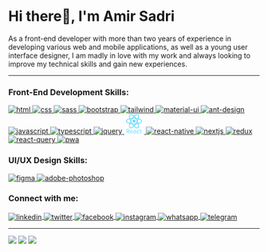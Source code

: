 # Hi there👋, I'm Amir Sadri

As a front-end developer with more than two years of experience in developing various web and mobile applications, as well as a young user interface designer, I am madly in love with my work and always looking to improve my technical skills and gain new experiences.

<hr />

<h3 align="left">Front-End Development Skills:</h3>
<p align="left">
  <a href="https://html.spec.whatwg.org/multipage" target="_blank">
    <img
      src="https://cdn.worldvectorlogo.com/logos/html-1.svg"
      alt="html"
      width="40"
      height="40"
    />
  </a>
  <a href="https://www.w3.org/Style/CSS/Overview.en.html" target="_blank">
    <img
      src="https://upload.wikimedia.org/wikipedia/commons/thumb/6/62/CSS3_logo.svg/800px-CSS3_logo.svg.png"
      alt="css"
      width="40"
      height="40"
    />
  </a>
  <a href="https://sass-lang.com" target="_blank">
    <img
      src="https://upload.wikimedia.org/wikipedia/commons/thumb/9/96/Sass_Logo_Color.svg/1280px-Sass_Logo_Color.svg.png"
      alt="sass"
      width="50"
      height="40"
    />
  </a>
  <a href="https://getbootstrap.com" target="_blank">
    <img
      src="https://upload.wikimedia.org/wikipedia/commons/thumb/b/b2/Bootstrap_logo.svg/512px-Bootstrap_logo.svg.png"
      alt="bootstrap"
      width="50"
      height="40"
    />
  </a>
  <a href="https://tailwindcss.com" target="_blank">
    <img
      src="https://upload.wikimedia.org/wikipedia/commons/thumb/d/d5/Tailwind_CSS_Logo.svg/2048px-Tailwind_CSS_Logo.svg.png"
      alt="tailwind"
      width="40"
      height="40"
    />
  </a>
  <a href="https://mui.com" target="_blank">
    <img
      src="https://mui.com/static/logo.png"
      alt="material-ui"
      width="40"
      height="40"
    />
  </a>
  <a href="https://ant.design" target="_blank">
    <img
      src="https://gw.alipayobjects.com/zos/rmsportal/rlpTLlbMzTNYuZGGCVYM.png"
      alt="ant-design"
      width="40"
      height="40"
    />
  </a>
  <a href="https://www.javascript.com" target="_blank">
    <img
      src="https://upload.wikimedia.org/wikipedia/commons/thumb/9/99/Unofficial_JavaScript_logo_2.svg/1024px-Unofficial_JavaScript_logo_2.svg.png"
      alt="javascript"
      width="40"
      height="40"
    />
  </a>
  <a href="https://www.typescriptlang.org" target="_blank">
    <img
      src="https://upload.wikimedia.org/wikipedia/commons/thumb/4/4c/Typescript_logo_2020.svg/1024px-Typescript_logo_2020.svg.png"
      alt="typescript"
      width="40"
      height="40"
    />
  </a>
  <a href="https://jquery.com" target="_blank">
    <img
      src="https://seeklogo.com/images/J/jquery-logo-CFE6ECE363-seeklogo.com.png"
      alt="jquery"
      width="40"
      height="40"
    />
  </a>
  <a href="https://reactjs.org" target="_blank">
    <img
      src="https://raw.githubusercontent.com/devicons/devicon/master/icons/react/react-original-wordmark.svg"
      alt="react"
      width="40"
      height="40"
    />
  </a>
  <a href="https://reactnative.dev" target="_blank">
    <img
      src="https://svgarchive.com/wp-content/uploads/react-native.svg"
      alt="react-native"
      width="45"
      height="43"
    />
  </a>
  <a href="https://nextjs.org" target="_blank">
    <img
      src="https://ui-lib.com/blog/wp-content/uploads/2021/12/nextjs-boilerplate-logo.png"
      alt="nextjs"
      width="40"
      height="40"
    />
  </a>
  <a href="https://redux.js.org" target="_blank">
    <img
      src="https://raw.githubusercontent.com/reduxjs/redux/master/logo/logo.png"
      alt="redux"
      width="40"
      height="40"
    />
  </a>
  <a href="https://react-query.tanstack.com" target="_blank">
    <img
      src="https://seeklogo.com/images/R/react-query-logo-1340EA4CE9-seeklogo.com.png"
      alt="react-query"
      width="40"
      height="40"
    />
  </a>
  <a href="https://web.dev/progressive-web-apps" target="_blank">
    <img
      src="https://www.pinclipart.com/picdir/big/325-3253916_build-a-pwa-using-workbox-progressive-web-app.png"
      alt="pwa"
      width="50"
      height="40"
    />
  </a>
</p>

<h3 align="left">UI/UX Design Skills:</h3>
<p align="left">
  <a href="https://www.figma.com" target="_blank">
    <img
      src="https://upload.wikimedia.org/wikipedia/commons/3/33/Figma-logo.svg"
      alt="figma"
      width="40"
      height="40"
    />
  </a>
  <a href="http://www.adobe.com/products/photoshop.html" target="_blank">
    <img
      src="https://upload.wikimedia.org/wikipedia/commons/2/20/Photoshop_CC_icon.png"
      alt="adobe-photoshop"
      width="40"
      height="40"
    />
  </a>
</p> 
  
<h3 align="left">Connect with me:</h3>
<p align="left">
  <a href="https://linkedin.com/in/amirsadriofficial" target="_blank">
    <img
        align="center"
        src="https://raw.githubusercontent.com/rahuldkjain/github-profile-readme-generator/master/src/images/icons/Social/linked-in-alt.svg"
        alt="linkedin"
        height="35"
        width="40"
    />
  </a>
  <a href="https://twitter.com/AmirSadrii" target="_blank">
    <img
      align="center"
      src="https://raw.githubusercontent.com/rahuldkjain/github-profile-readme-generator/master/src/images/icons/Social/twitter.svg"
      alt="twitter"
      height="35"
      width="40"
    />
  </a>
  <a href="https://www.facebook.com/profile.php?id=100058040100594" target="_blank">
    <img
        align="center"
        src="https://raw.githubusercontent.com/rahuldkjain/github-profile-readme-generator/master/src/images/icons/Social/facebook.svg"
        alt="facebook"
        height="35"
        width="40"
    />
  </a>
  <a href="https://instagram.com/amirsadriofficial" target="_blank">
    <img
        align="center"
        src="https://raw.githubusercontent.com/rahuldkjain/github-profile-readme-generator/master/src/images/icons/Social/instagram.svg"
        alt="instagram"
        height="35"
        width="40"
    />
  </a>
  <a href="https://wa.me/message/2AF3SX3XOBZEK1" target="_blank">
    <img
        align="center"
        src="https://raw.githubusercontent.com/rahuldkjain/github-profile-readme-generator/master/src/images/icons/Social/whatsapp.svg"
        alt="whatsapp"
        height="35"
        width="40"
    />
  </a>
  <a href="https://t.me/amirsadriofficial" target="_blank">
    <img
        align="center"
        src="https://cdn0.iconfinder.com/data/icons/social-media-2092/100/social-56-512.png"
        alt="telegram"
        height="40"
        width="40"
    />
  </a>
</p>

<hr /> 

<p>
  <img src="https://github-readme-stats.vercel.app/api?username=amirsadriofficial&show_icons=true&theme=tokyonight&hide_border=true" width="415">
  <img src="https://github-readme-streak-stats.herokuapp.com?user=amirsadriofficial&theme=tokyonight&hide_border=true" width="415">
  <img src="https://github-readme-stats.vercel.app/api/top-langs/?username=amirsadriofficial&theme=tokyonight&hide_border=true&layout=compact" width="415">
  <!--   
   <img src="https://github-readme-stats.vercel.app/api/pin/?username=amirsadriofficial&repo=Cryptocurrency-Exchange&theme=tokyonight&hide_border=true" width="415">
   -->
</p>
